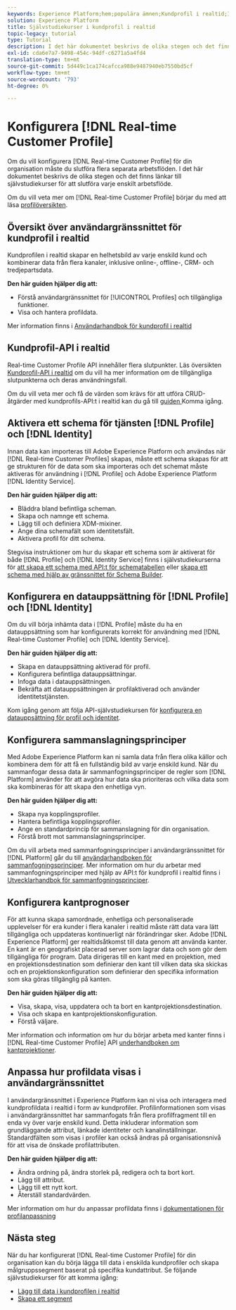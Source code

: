 ```yaml
---
keywords: Experience Platform;hem;populära ämnen;Kundprofil i realtid;Identitetstjänst;
solution: Experience Platform
title: Självstudiekurser i kundprofil i realtid
topic-legacy: tutorial
type: Tutorial
description: I det här dokumentet beskrivs de olika stegen och det finns länkar till självstudiekurser för att slutföra varje enskilt arbetsflöde.
exl-id: cda6e7a7-9498-454c-94df-c6271a5a4fd4
translation-type: tm+mt
source-git-commit: 5d449c1ca174cafcca988e9487940eb7550bd5cf
workflow-type: tm+mt
source-wordcount: '793'
ht-degree: 0%

---
```


# Konfigurera [!DNL Real-time Customer Profile]

Om du vill konfigurera [!DNL Real-time Customer Profile] för din organisation måste du slutföra flera separata arbetsflöden. I det här dokumentet beskrivs de olika stegen och det finns länkar till självstudiekurser för att slutföra varje enskilt arbetsflöde.

Om du vill veta mer om [!DNL Real-time Customer Profile] börjar du med att läsa [profilöversikten](../profile/home.md).

## Översikt över användargränssnittet för kundprofil i realtid

Kundprofilen i realtid skapar en helhetsbild av varje enskild kund och kombinerar data från flera kanaler, inklusive online-, offline-, CRM- och tredjepartsdata.

**Den här guiden hjälper dig att:**
- Förstå användargränssnittet för [!UICONTROL Profiles] och tillgängliga funktioner.
- Visa och hantera profildata.

Mer information finns i [Användarhandbok för kundprofil i realtid](../profile/ui/user-guide.md)

## Kundprofil-API i realtid

Real-time Customer Profile API innehåller flera slutpunkter. Läs översikten [Kundprofil-API i realtid](../profile/api/overview.md) om du vill ha mer information om de tillgängliga slutpunkterna och deras användningsfall.

Om du vill veta mer och få de värden som krävs för att utföra CRUD-åtgärder med kundprofils-API:t i realtid kan du gå till [guiden ](../profile/api/getting-started.md) Komma igång.

## Aktivera ett schema för tjänsten [!DNL Profile] och [!DNL Identity]

Innan data kan importeras till Adobe Experience Platform och användas när [!DNL Real-time Customer Profiles] skapas, måste ett schema skapas för att ge strukturen för de data som ska importeras och det schemat måste aktiveras för användning i [!DNL Profile] och Adobe Experience Platform [!DNL Identity Service].

**Den här guiden hjälper dig att:**
- Bläddra bland befintliga scheman.
- Skapa och namnge ett schema.
- Lägg till och definiera XDM-mixiner.
- Ange dina schemafält som identitetsfält.
- Aktivera profil för ditt schema.

Stegvisa instruktioner om hur du skapar ett schema som är aktiverat för både [!DNL Profile] och [!DNL Identity Service] finns i självstudiekurserna för [att skapa ett schema med API:t för schematabellen](../xdm/tutorials/create-schema-api.md) eller [skapa ett schema med hjälp av gränssnittet för Schema Builder](../xdm/tutorials/create-schema-ui.md).

## Konfigurera en datauppsättning för [!DNL Profile] och [!DNL Identity]

Om du vill börja inhämta data i [!DNL Profile] måste du ha en datauppsättning som har konfigurerats korrekt för användning med [!DNL Real-time Customer Profile] och [!DNL Identity Service].

**Den här guiden hjälper dig att:**
- Skapa en datauppsättning aktiverad för profil.
- Konfigurera befintliga datauppsättningar.
- Infoga data i datauppsättningen.
- Bekräfta att datauppsättningen är profilaktiverad och använder identitetstjänsten.

Kom igång genom att följa API-självstudiekursen för [konfigurera en datauppsättning för profil och identitet](../profile/tutorials/dataset-configuration.md).

## Konfigurera sammanslagningsprinciper

Med Adobe Experience Platform kan ni samla data från flera olika källor och kombinera dem för att få en fullständig bild av varje enskild kund. När du sammanfogar dessa data är sammanfogningsprinciper de regler som [!DNL Platform] använder för att avgöra hur data ska prioriteras och vilka data som ska kombineras för att skapa den enhetliga vyn.

**Den här guiden hjälper dig att:**
- Skapa nya kopplingsprofiler.
- Hantera befintliga kopplingsprofiler.
- Ange en standardprincip för sammanslagning för din organisation.
- Förstå brott mot sammanslagningsprinciper.

Om du vill arbeta med sammanfogningsprinciper i användargränssnittet för [!DNL Platform] går du till [användarhandboken för sammanfogningsprinciper](../profile/ui/merge-policies.md). Mer information om hur du arbetar med sammanfogningsprinciper med hjälp av API:t för kundprofil i realtid finns i [Utvecklarhandbok för sammanfogningsprinciper](../profile/api/merge-policies.md).

## Konfigurera kantprognoser

För att kunna skapa samordnade, enhetliga och personaliserade upplevelser för era kunder i flera kanaler i realtid måste rätt data vara lätt tillgängliga och uppdateras kontinuerligt när förändringar sker. Adobe [!DNL Experience Platform] ger realtidsåtkomst till data genom att använda kanter. En kant är en geografiskt placerad server som lagrar data och som gör dem tillgängliga för program. Data dirigeras till en kant med en projektion, med en projektionsdestination som definierar den kant till vilken data ska skickas och en projektionskonfiguration som definierar den specifika information som ska göras tillgänglig på kanten.

**Den här guiden hjälper dig att:**
- Visa, skapa, visa, uppdatera och ta bort en kantprojektionsdestination.
- Visa och skapa en kantprojektionskonfiguration.
- Förstå väljare.

Mer information och information om hur du börjar arbeta med kanter finns i [!DNL Real-time Customer Profile] API [underhandboken om kantprojektioner](../profile/api/edge-projections.md).

## Anpassa hur profildata visas i användargränssnittet

I användargränssnittet i Experience Platform kan ni visa och interagera med kundprofildata i realtid i form av kundprofiler. Profilinformationen som visas i användargränssnittet har sammanfogats från flera profilfragment till en enda vy över varje enskild kund. Detta inkluderar information som grundläggande attribut, länkade identiteter och kanalinställningar. Standardfälten som visas i profiler kan också ändras på organisationsnivå för att visa de önskade profilattributen.

**Den här guiden hjälper dig att:**
- Ändra ordning på, ändra storlek på, redigera och ta bort kort.
- Lägg till attribut.
- Lägg till ett nytt kort.
- Återställ standardvärden.

Mer information om hur du anpassar profildata finns i [dokumentationen för profilanpassning](../profile/ui/profile-customization.md)

## Nästa steg

När du har konfigurerat [!DNL Real-time Customer Profile] för din organisation kan du börja lägga till data i enskilda kundprofiler och skapa målgruppssegment baserat på specifika kundattribut. Se följande självstudiekurser för att komma igång:

- [Lägg till data i kundprofilen i realtid](../profile/tutorials/add-profile-data.md)
- [Skapa ett segment](../segmentation/tutorials/create-a-segment.md)
